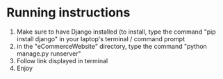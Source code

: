 # Running instructions

1. Make sure to have Django installed (to install, type the command "pip install django" in your laptop's terminal / command prompt
2. in the "eCommerceWebsite" directory, type the command "python manage.py runserver"
3. Follow link displayed in terminal
4. Enjoy
